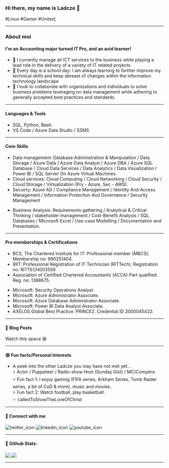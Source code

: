 ### Hi there, my name is Ladcze 👋
#Linux #Gamer #United;

---

### About moi
#### I'm an Accounting major turned IT Pro, and an avid learner!

- 🔭 I currently manage all ICT services to the business while playing a lead role in the delivery of a variety of IT related projects.
- 🌱 Every day is a school day: I am always learning to further improve my technical skills and keep abreast of changes within the information technology landscape <!-- Check https://www.indeed.com/career-advice/career-development/keeping-up-with-technology -->
- 👯 I look to collaborate with organizations and individuals to solve business problems leveraging on data management while adhering to generally accepted best practices and standards. 

---

#### Languages & Tools
- SQL, Python, Bash. 
- VS Code / Azure Data Studio / SSMS

--- 

#### Core Skills 
- Data management: Database Administration & Manipulation / Data Storage / Azure Data / Azure Data Analyst / Azure DBA / Azure SQL Database / 
  Cloud Data Services / Data Analytics / Data Visualization / Power BI / SQL Server On Azure Virtual Machines.
- Cloud services:  Cloud Computing / Cloud Networking / Cloud Security / Cloud Storage / Virtualization (Pry - Azure, Sec - AWS).
- Secuirty: Azure AD / Compliance Management / Identity And Access Management / Information Protection And Governance / Security Management
<!-- AI/ML: Azure Bot Services / Azure Machine Learning. -->
- Business Analysis: Requirements gathering / Analytical & Critical Thinking / stakeholder management / Cost-Benefit Analysis / SQL Databases / Microsoft Excel / Use-case Modelling / Documentation and Presentation.

---

#### Pro memberships & Certifications
- BCS, The Chartered Institute for IT: Professional member (MBCS). Membership no: 990251404.
- RIIT: Professional Registration of IT Technician (RITTech). Registration no: RITTECH003559
- Association of Certified Chartered Accountants (ACCA) Part qualified. Reg. no: 1388675. 
<!-- ![](aws-certified-cloud-practitioner.png)     ![](microsoft-certified-azure-fundamentals.png)     ![](microsoft-certified-security-compliance-and-identity-fundamentals.png)     ![](microsoft-certified-identity-and-access-administrator-associate.png)     -->
- Microsoft: Security Operations Analyst.
- Microsoft: Azure Administrator Associate. 
- Microsoft: Azure Database Administrator Associate. 
- Microsoft: Power BI Data Analyst Associate. 
- AXELOS Global Best Practice: PRINCE2. Credential ID 2000045422.

<!--
- Amazon Web Services Cloud Practitioner. Credential ID 2444299.
- Microsoft Certfied: Identity Access Management Associate. Credential ID 1547-9604.
- Microsoft Certfied: Identity Access Management Associate. Credential ID 1547-9604.
- Microsoft Certified: Security, Compliance & Identiry. Credential ID 1464-1692.
- Microsoft Certified: AZ/DP/AI/PL/MS-900s.
-->

---

#### 📕 Blog Posts
Watch this space 😄

---

####  😄 Fun facts/Personal Interests
- A peek into the other Ladcze you may have not met yet...  
⚡ Actor / Puppeteer / Radio-show Host (Sunday Gist) / MC/Compère.   
⚡ Fun fact 1: I enjoy gaming (FIFA series, Arkham Series, Tomb Raider series, a bit of CoD & more), music and movies.  
⚡ Fun fact 2: Watch football, play basketball.  
✨ calledToShowTheLoveOfChrist

---

#### 💬 Connect with me
<!-- 
[Twitter logo]@orimsway2cool
https://twitter.com/orimsway2cool | https://uk.linkedin.com/
@orimsway2cool 
-->

![twitter_icon](https://github.com/Ladcze/Ladcze/assets/97769275/aabf0268-f11d-4126-899a-defa9e778bad)         ![linkedin_icon](https://github.com/Ladcze/Ladcze/assets/97769275/4fa5574e-ace5-45cc-b9c5-4b532d51cc31)          ![youtube_icon](https://github.com/Ladcze/Ladcze/assets/97769275/2a6cf773-fd80-4b1d-b19a-517d7698a1a4)
<!-- ![](twitter_icon.png)         ![](linkedin_icon.png)          ![](youtube_icon.png) -->

<!--
[<img align="left" alt="orimsway2cool | Twitter" width="22px" src="https://cdn.jsdelivr.net/npm/simple-icons@v3/icons/twitter.svg" />][twitter]
[<img align="left" alt="ladecze | LinkedIn" width="22px" src="https://cdn.jsdelivr.net/npm/simple-icons@v3/icons/linkedin.svg" />][linkedin]
-->

---

#### 👯 Github Stats:

<a href="https://github.com/Ladcze/github-readme-stats">
  <img align="center" src="https://github-readme-stats.vercel.app/api?username=Ladcze&count_private=true&show_icons=true&theme=gruvbox" />
</a>  
<!-- 
Alternate Github stats code: 
[![Ladcze's GitHub stats](https://github-readme-stats.vercel.app/api?username=ladcze)](https://github.com/ladcze/github-readme-stats)
-->

<!--#Widget to show most used programming language# -->
<a href="https://github.com/Ladcze/github-readme-stats">
  <img align="center" src="https://github-readme-stats.vercel.app/api/top-langs/?username=Ladcze&layout=compact" />
</a>


<!--
[![Ladcze's GitHub stats](https://github-readme-stats.vercel.app/api?username=ladcze)](https://github.com/ladcze/github-readme-stats)
-->  

---

<!--
**Ladcze/Ladcze** is a ✨ _special_ ✨ repository because its `README.md` (this file) appears on your GitHub profile.
Here are some ideas to get you started:
- 🔭 I’m currently working on ...
- 🌱 I’m currently learning ...
- 👯 I’m looking to collaborate on ...
- 🤔 I’m looking for help with ...
- 💬 Ask me about ...
- 📫 How to reach me: ...
- 😄 Pronouns: ...
- ⚡ Fun fact: ...
-->
